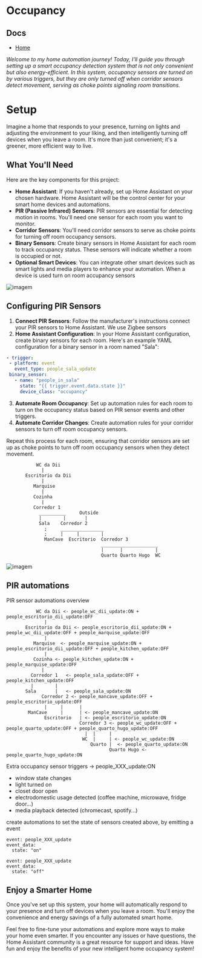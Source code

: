 # Occupancy

## Docs
- [Home](./readme.md)


*Welcome to my home automation journey! Today, I'll guide you through setting up a smart occupancy detection system that is not only convenient but also energy-efficient. 
In this system, occupancy sensors are turned on by various triggers, but they are only turned off when corridor sensors detect movement, serving as choke points signaling room transitions.*

# Setup

Imagine a home that responds to your presence, turning on lights and adjusting the environment to your liking, and then intelligently turning off devices when you leave a room. 
It's more than just convenient; it's a greener, more efficient way to live.

## What You'll Need

Here are the key components for this project:

- **Home Assistant**: If you haven't already, set up Home Assistant on your chosen hardware. Home Assistant will be the control center for your smart home devices and automations.
- **PIR (Passive Infrared) Sensors**: PIR sensors are essential for detecting motion in rooms. You'll need one sensor for each room you want to monitor.
- **Corridor Sensors**: You'll need corridor sensors to serve as choke points for turning off room occupancy sensors.
- **Binary Sensors**: Create binary sensors in Home Assistant for each room to track occupancy status. These sensors will indicate whether a room is occupied or not.
- **Optional Smart Devices**: You can integrate other smart devices such as smart lights and media players to enhance your automation. When a device is used turn on room accupancy sensors

![imagem](https://user-images.githubusercontent.com/33701864/278898711-c8c6ec8c-7868-4ebf-86b1-805d486d1fcd.png)


## Configuring PIR Sensors

1. **Connect PIR Sensors**: Follow the manufacturer's instructions connect your PIR sensors to Home Assistant. We use Zigbee sensors
2. **Home Assistant Configuration**: In your Home Assistant configuration, create binary sensors for each room. Here's an example YAML configuration for a binary sensor in a room named "Sala":
```yaml
- trigger:
 - platform: event
   event_type: people_sala_update
 binary_sensor:
   - name: "people_in_sala"
     state: "{{ trigger.event.data.state }}"
     device_class: "occupancy"
```
3. **Automate Room Occupancy**: Set up automation rules for each room to turn on the occupancy status based on PIR sensor events and other triggers.
4. **Automate Corridor Changes**: Create automation rules for your corridor sensors to turn off room occupancy sensors. 

Repeat this process for each room, ensuring that corridor sensors are set up as choke points to turn off room occupancy sensors when they detect movement.


               WC da Dii
                 |
           Escritorio da Dii
                 |
              Marquise
                 |
              Cozinha 
                 |       
              Corredor 1
                __________     Outside
                |        |       |
                Sala    Corredor 2
                  ;     ________________
                  ;     |     |        |
                  ManCave  Escritorio  Corredor 3
                                       _____________________
                                       |      |            |
                                       Quarto Quarto Hugo  WC


![imagem](https://user-images.githubusercontent.com/33701864/278907101-d4ecb084-b272-424c-9ccf-7e742c8d2ce1.png)


## PIR automations

PIR sensor automations overview


               WC da Dii <- people_wc_dii_update:ON + people_escritorio_dii_update:OFF
                  |
           Escritorio da Dii <- people_escritorio_dii_update:ON + people_wc_dii_update:OFF + people_marquise_update:OFF
                  |
              Marquise  <- people_marquise_update:ON + people_escritorio_dii_update:OFF + people_kitchen_update:OFF
                  |
              Cozinha <- people_kitchen_update:ON + people_marquise_update:OFF
                 |
             Corredor 1   <- people_sala_update:OFF + people_kitchen_update:OFF
             |        |
           Sala       |   <- people_sala_update:ON
                 Corredor 2 <- people_mancave_update:OFF + people_escritorio_update:OFF
                  |     |      |
            ManCave     |      | <- people_mancave_update:ON
                  Escritorio   | <- people_escritorio_update:ON
                               Corredor 3 <- people_wc_update:OFF + people_quarto_update:OFF + people_quarto_hugo_update:OFF
                                 |  |     |
                                WC  |     | <- people_wc_update:ON
                                   Quarto |  <- people_quarto_update:ON
                                          Quarto Hugo <- people_quarto_hugo_update:ON


Extra occupancy sensor triggers -> people_XXX_update:ON

- window state changes
- light turned on
- closet door open
- electrodomestic usage detected (coffee machine, microwave, fridge door...)
- media playback detected (chromecast, spotify...)

create automations to set the state of sensors created above, by emitting a event
```
event: people_XXX_update
event_data:
  state: "on"
```
```
event: people_XXX_update
event_data:
  state: "off"
```
## Enjoy a Smarter Home

Once you've set up this system, your home will automatically respond to your presence and turn off devices when you leave a room. You'll enjoy the convenience and energy savings of a fully automated smart home.

Feel free to fine-tune your automations and explore more ways to make your home even smarter. If you encounter any issues or have questions, the Home Assistant community is a great resource for support and ideas. Have fun and enjoy the benefits of your new intelligent home occupancy system!

